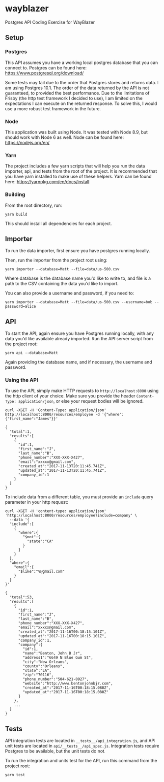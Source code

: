 # wayblazer
Postgres API Coding Exercise for WayBlazer

## Setup

### Postgres
This API assumes you have a working local postgres database that you can connect to.
Postgres can be found here: https://www.postgresql.org/download/

Some tests may fail due to the order that Postgres stores and returns data. I am using Postgres 10.1. The order of the data returned by the API is not guaranteed, to provided the best performance. Due to the limitations of Frisby (the http test framework I decided to use), I am limited on the expectations I can execute on the returned response. To solve this, I would use a more robust test framework in the future.

### Node
This application was built using Node. It was tested with Node 8.9, but should work with Node 6 as well.
Node can be found here: https://nodejs.org/en/

### Yarn
The project includes a few yarn scripts that will help you run the data importer, api, and tests from the root of the project. It is recommended that you have yarn installed to make use of these helpers.
Yarn can be found here: https://yarnpkg.com/en/docs/install

### Building
From the root directory, run:
```
yarn build
```
This should install all dependencies for each project.

## Importer
To run the data importer, first ensure you have postgres running locally.

Then, run the importer from the project root using:
```
yarn importer --database=Matt --file=data/us-500.csv
```
Where database is the database name you'd like to write to, and file is a path to the CSV containing the data you'd like to import.

You can also provide a username and password, if you need to:
```
yarn importer --database=Matt --file=data/us-500.csv --username=bob --password=alice
```

## API
To start the API, again ensure you have Postgres running locally, with any data you'd like available already imported.
Run the API server script from the project root:
```
yarn api --database=Matt
```
Again providing the database name, and if necessary, the username and password.

### Using the API
To use the API, simply make HTTP requests to `http://localhost:8000` using the http client of your choice.
Make sure you provide the header `Content-Type: application/json`, or else your request bodies will be ignored.
```
curl -XGET -H 'Content-Type: application/json' http://localhost:8000/resources/employee -d '{"where":{"first_name":"James"}}'

{
  "total":1,
  "results":[
    {
      "id":1,
      "first_name":"J",
      "last_name":"B",
      "phone_number":"XXX-XXX-X427",
      "email":"xxxxx@gmail.com",
      "created_at":"2017-11-13T20:11:45.741Z",
      "updated_at":"2017-11-13T20:11:45.741Z",
      "company_id":1
    }
  ]
}
```

To include data from a different table, you must provide an `include` query parameter in your http request:
```
curl -XGET -H 'content-type: application/json' 'http://localhost:8000/resources/employee?include=company' \
  --data '{  
  "include":[  
    {  
      "where":{  
        "$not":{  
          "state":"CA"
        }
      }
    }
  ],
  "where":{  
    "email":{  
      "$like":"%@gmail.com"
    }
  }
}'

{  
  "total":53,
  "results":[  
    {  
      "id":1,
      "first_name":"J",
      "last_name":"B",
      "phone_number":"XXX-XXX-X427",
      "email":"xxxxx@gmail.com",
      "created_at":"2017-11-16T00:18:15.101Z",
      "updated_at":"2017-11-16T00:18:15.101Z",
      "company_id":1,
      "company":{  
        "id":1,
        "name":"Benton, John B Jr",
        "address1":"6649 N Blue Gum St",
        "city":"New Orleans",
        "county":"Orleans",
        "state":"LA",
        "zip":"70116",
        "phone_number":"504-621-8927",
        "website":"http://www.bentonjohnbjr.com",
        "created_at":"2017-11-16T00:18:15.080Z",
        "updated_at":"2017-11-16T00:18:15.080Z"
      }
    },
    ...
  ]
}
```

## Tests
API integration tests are located in `__tests__/api_integration.js`, and API unit tests are located in `api/__tests__/api_spec.js`.
Integration tests require Postgres to be available, but the unit tests do not.

To run the integration and units test for the API, run this command from the project root:
```
yarn test
```
